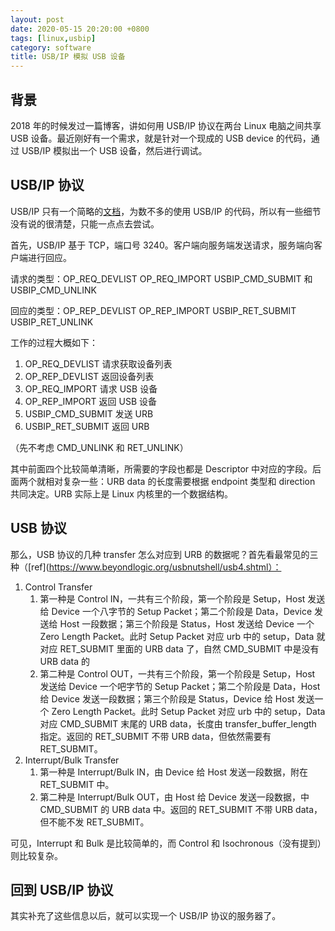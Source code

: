 ```yaml
---
layout: post
date: 2020-05-15 20:20:00 +0800
tags: [linux,usbip]
category: software
title: USB/IP 模拟 USB 设备
---
```


## 背景

2018 年的时候发过一篇博客，讲如何用 USB/IP 协议在两台 Linux 电脑之间共享 USB 设备。最近刚好有一个需求，就是针对一个现成的 USB device 的代码，通过 USB/IP 模拟出一个 USB 设备，然后进行调试。

## USB/IP 协议

USB/IP 只有一个简略的[文档](https://github.com/realthunder/usbip/blob/master/usbip_protocol.txt)，为数不多的使用 USB/IP 的代码，所以有一些细节没有说的很清楚，只能一点点去尝试。

首先，USB/IP 基于 TCP，端口号 3240。客户端向服务端发送请求，服务端向客户端进行回应。

请求的类型：OP_REQ_DEVLIST OP_REQ_IMPORT USBIP_CMD_SUBMIT 和 USBIP_CMD_UNLINK

回应的类型：OP_REP_DEVLIST OP_REP_IMPORT USBIP_RET_SUBMIT USBIP_RET_UNLINK

工作的过程大概如下：

1. OP_REQ_DEVLIST 请求获取设备列表
2. OP_REP_DEVLIST 返回设备列表
3. OP_REQ_IMPORT 请求 USB 设备
4. OP_REP_IMPORT 返回 USB 设备
5. USBIP_CMD_SUBMIT 发送 URB
6. USBIP_RET_SUBMIT 返回 URB

（先不考虑 CMD_UNLINK 和 RET_UNLINK）

其中前面四个比较简单清晰，所需要的字段也都是 Descriptor 中对应的字段。后面两个就相对复杂一些：URB data 的长度需要根据 endpoint 类型和 direction 共同决定。URB 实际上是 Linux 内核里的一个数据结构。

## USB 协议

那么，USB 协议的几种 transfer 怎么对应到 URB 的数据呢？首先看最常见的三种（[ref](https://www.beyondlogic.org/usbnutshell/usb4.shtml）：

1. Control Transfer
   1. 第一种是 Control IN，一共有三个阶段，第一个阶段是 Setup，Host 发送给 Device 一个八字节的 Setup Packet；第二个阶段是 Data，Device 发送给 Host 一段数据；第三个阶段是 Status，Host 发送给 Device 一个 Zero Length Packet。此时 Setup Packet 对应 urb 中的 setup，Data 就对应 RET_SUBMIT 里面的 URB data 了，自然 CMD_SUBMIT 中是没有 URB data 的
   2. 第二种是 Control OUT，一共有三个阶段，第一个阶段是 Setup，Host 发送给 Device 一个吧字节的 Setup Packet；第二个阶段是 Data，Host 给 Device 发送一段数据；第三个阶段是 Status，Device 给 Host 发送一个 Zero Length Packet。此时 Setup Packet 对应 urb 中的 setup，Data 对应 CMD_SUBMIT 末尾的 URB data，长度由 transfer_buffer_length 指定。返回的 RET_SUBMIT 不带 URB data，但依然需要有 RET_SUBMIT。
2. Interrupt/Bulk Transfer
   1. 第一种是 Interrupt/Bulk IN，由 Device 给 Host 发送一段数据，附在 RET_SUBMIT 中。
   2. 第二种是 Interrupt/Bulk OUT，由 Host 给 Device 发送一段数据，中 CMD_SUBMIT 的 URB data 中。返回的 RET_SUBMIT 不带 URB data，但不能不发 RET_SUBMIT。



可见，Interrupt 和 Bulk 是比较简单的，而 Control 和 Isochronous（没有提到）则比较复杂。

## 回到 USB/IP 协议

其实补充了这些信息以后，就可以实现一个 USB/IP 协议的服务器了。
